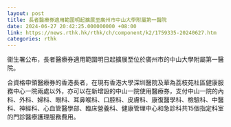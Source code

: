```yaml
---
layout: post
title: 長者醫療券適用範圍明起擴展至廣州市中山大學附屬第一醫院
date: 2024-06-27 20:42:25.000000000 +08:00
link: https://news.rthk.hk/rthk/ch/component/k2/1759335-20240627.htm
categories: rthk
---
```


衞生署公布，長者醫療券適用範圍明日起擴展至位於廣州市的中山大學附屬第一醫院。

合資格申領醫療券的香港長者，在現有香港大學深圳醫院及華為荔枝苑社區健康服務中心一院兩處以外，亦可以在新增設的中山一院使用醫療券，支付中山一院的內科、外科、婦科、眼科、耳鼻喉科、口腔科、皮膚科、康復醫學科、檢驗科、中醫科、神經科、心血管醫學部、臨床營養科、健康管理中心和急診科共15個指定科室的門診醫療護理服務費用。
